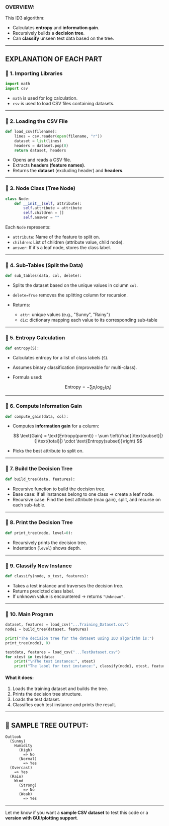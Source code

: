 
### OVERVIEW:

This ID3 algorithm:

* Calculates **entropy** and **information gain**.
* Recursively builds a **decision tree**.
* Can **classify** unseen test data based on the tree.

---

## EXPLANATION OF EACH PART

### 🔹 1. **Importing Libraries**

```python
import math
import csv
```

* `math` is used for log calculation.
* `csv` is used to load CSV files containing datasets.

---

### 🔹 2. **Loading the CSV File**

```python
def load_csv(filename):
    lines = csv.reader(open(filename, "r"))
    dataset = list(lines)
    headers = dataset.pop(0)
    return dataset, headers
```

* Opens and reads a CSV file.
* Extracts **headers (feature names)**.
* Returns the **dataset** (excluding header) and **headers**.

---

### 🔹 3. **Node Class (Tree Node)**

```python
class Node:
    def __init__(self, attribute):
        self.attribute = attribute
        self.children = []
        self.answer = ""
```

Each `Node` represents:

* `attribute`: Name of the feature to split on.
* `children`: List of children (attribute value, child node).
* `answer`: If it's a leaf node, stores the class label.

---

### 🔹 4. **Sub-Tables (Split the Data)**

```python
def sub_tables(data, col, delete):
```

* Splits the dataset based on the unique values in column `col`.
* `delete=True` removes the splitting column for recursion.
* Returns:

  * `attr`: unique values (e.g., "Sunny", "Rainy")
  * `dic`: dictionary mapping each value to its corresponding sub-table

---

### 🔹 5. **Entropy Calculation**

```python
def entropy(S):
```

* Calculates entropy for a list of class labels (`S`).
* Assumes binary classification (improveable for multi-class).
* Formula used:

  $$
  \text{Entropy} = -\sum p_i \log_2(p_i)
  $$

---

### 🔹 6. **Compute Information Gain**

```python
def compute_gain(data, col):
```

* Computes **information gain** for a column:

  $$
  \text{Gain} = \text{Entropy(parent)} - \sum \left(\frac{|\text{subset}|}{|\text{total}|} \cdot \text{Entropy(subset)}\right)
  $$
* Picks the best attribute to split on.

---

### 🔹 7. **Build the Decision Tree**

```python
def build_tree(data, features):
```

* Recursive function to build the decision tree.
* Base case: If all instances belong to one class → create a leaf node.
* Recursive case: Find the best attribute (max gain), split, and recurse on each sub-table.

---

### 🔹 8. **Print the Decision Tree**

```python
def print_tree(node, level=0):
```

* Recursively prints the decision tree.
* Indentation (`level`) shows depth.

---

### 🔹 9. **Classify New Instance**

```python
def classify(node, x_test, features):
```

* Takes a test instance and traverses the decision tree.
* Returns predicted class label.
* If unknown value is encountered → returns `"Unknown"`.

---

### 🔹 10. **Main Program**

```python
dataset, features = load_csv("...Training_Dataset.csv")
node1 = build_tree(dataset, features)

print("The decision tree for the dataset using ID3 algorithm is:")
print_tree(node1, 0)

testdata, features = load_csv("...TestDataset.csv")
for xtest in testdata:
    print("\nThe test instance:", xtest)
    print("The label for test instance:", classify(node1, xtest, features))
```

#### What it does:

1. Loads the training dataset and builds the tree.
2. Prints the decision tree structure.
3. Loads the test dataset.
4. Classifies each test instance and prints the result.

---

## 🧪 SAMPLE TREE OUTPUT:

```
Outlook
  (Sunny)
    Humidity
      (High)
        => No
      (Normal)
        => Yes
  (Overcast)
    => Yes
  (Rain)
    Wind
      (Strong)
        => No
      (Weak)
        => Yes
```

---



Let me know if you want a **sample CSV dataset** to test this code or a **version with GUI/plotting support**.
